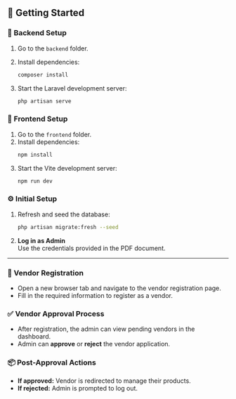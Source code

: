 ## 🚀 Getting Started

### 🔧 Backend Setup
1. Go to the `backend` folder.

2. Install dependencies:
   ```bash
   composer install
   ```

4. Start the Laravel development server:
   ```bash
   php artisan serve
   ```

### 🎨 Frontend Setup
1. Go to the `frontend` folder.
2. Install dependencies:
   ```bash
   npm install
   ```
3. Start the Vite development server:
   ```bash
   npm run dev
   ```

### ⚙️ Initial Setup
1. Refresh and seed the database:
   ```bash
   php artisan migrate:fresh --seed
   ```
2. **Log in as Admin**  
   Use the credentials provided in the PDF document.

---

### 📝 Vendor Registration
- Open a new browser tab and navigate to the vendor registration page.
- Fill in the required information to register as a vendor.

### ✅ Vendor Approval Process
- After registration, the admin can view pending vendors in the dashboard.
- Admin can **approve** or **reject** the vendor application.

### 📦 Post-Approval Actions
- **If approved:** Vendor is redirected to manage their products.
- **If rejected:** Admin is prompted to log out.
```
